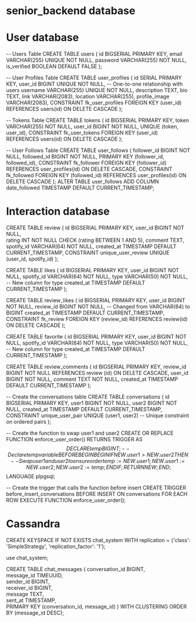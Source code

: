 # senior_backend database

# User database

-- Users Table
CREATE TABLE users (
    id BIGSERIAL PRIMARY KEY,
    email VARCHAR(255) UNIQUE NOT NULL,
    password VARCHAR(255) NOT NULL,
    is_verified BOOLEAN DEFAULT FALSE
);

-- User Profiles Table
CREATE TABLE user_profiles (
    id SERIAL PRIMARY KEY,
    user_id BIGINT UNIQUE NOT NULL,  -- One-to-one relationship with users
    username VARCHAR(255) UNIQUE NOT NULL,
    description TEXT,
    bio TEXT,
    link VARCHAR(2083),
    location VARCHAR(255),
    profile_image VARCHAR(2083),
    CONSTRAINT fk_user_profiles FOREIGN KEY (user_id) REFERENCES users(id) ON DELETE CASCADE
);

-- Tokens Table
CREATE TABLE tokens (
    id BIGSERIAL PRIMARY KEY,
    token VARCHAR(255) NOT NULL,
    user_id BIGINT NOT NULL,
    UNIQUE (token, user_id),
    CONSTRAINT fk_user_tokens FOREIGN KEY (user_id) REFERENCES users(id) ON DELETE CASCADE
);

-- User Follows Table
CREATE TABLE user_follows (
    follower_id BIGINT NOT NULL,
    followed_id BIGINT NOT NULL,
    PRIMARY KEY (follower_id, followed_id),
    CONSTRAINT fk_follower FOREIGN KEY (follower_id) REFERENCES user_profiles(id) ON DELETE CASCADE,
    CONSTRAINT fk_followed FOREIGN KEY (followed_id) REFERENCES user_profiles(id) ON DELETE CASCADE
);
	ALTER TABLE user_follows ADD COLUMN date_followed TIMESTAMP DEFAULT CURRENT_TIMESTAMP;



# Interaction database

CREATE TABLE review (
    id BIGSERIAL PRIMARY KEY, 
    user_id BIGINT NOT NULL,  
    rating INT NOT NULL CHECK (rating BETWEEN 1 AND 5), 
    comment TEXT,            
    spotify_id VARCHAR(64) NOT NULL,
    created_at TIMESTAMP DEFAULT CURRENT_TIMESTAMP,
    CONSTRAINT unique_user_review UNIQUE (user_id, spotify_id)
);


CREATE TABLE likes (
    id BIGSERIAL PRIMARY KEY,
    user_id BIGINT NOT NULL,
    spotify_id VARCHAR(64) NOT NULL,
    type VARCHAR(50) NOT NULL,  -- New column for type
    created_at TIMESTAMP DEFAULT CURRENT_TIMESTAMP
);

CREATE TABLE review_likes (
    id BIGSERIAL PRIMARY KEY,
    user_id BIGINT NOT NULL,
    review_id BIGINT NOT NULL,  -- Changed from VARCHAR(64) to BIGINT
    created_at TIMESTAMP DEFAULT CURRENT_TIMESTAMP,
    CONSTRAINT fk_review FOREIGN KEY (review_id) REFERENCES review(id) ON DELETE CASCADE
);


CREATE TABLE favorite (
    id BIGSERIAL PRIMARY KEY,
    user_id BIGINT NOT NULL,
    spotify_id VARCHAR(64) NOT NULL,
    type VARCHAR(50) NOT NULL,  -- New column for type
    created_at TIMESTAMP DEFAULT CURRENT_TIMESTAMP
);

CREATE TABLE review_comments (
    id BIGSERIAL PRIMARY KEY,
    review_id BIGINT NOT NULL REFERENCES review (id) ON DELETE CASCADE,
    user_id BIGINT NOT NULL,
    comment TEXT NOT NULL,
    created_at TIMESTAMP DEFAULT CURRENT_TIMESTAMP
);


-- Create the conversations table
CREATE TABLE conversations (
    id BIGSERIAL PRIMARY KEY,
    user1 BIGINT NOT NULL,
    user2 BIGINT NOT NULL,
    created_at TIMESTAMP DEFAULT CURRENT_TIMESTAMP,
    CONSTRAINT unique_user_pair UNIQUE (user1, user2) -- Unique constraint on ordered pairs
);

-- Create the function to swap user1 and user2
CREATE OR REPLACE FUNCTION enforce_user_order()
RETURNS TRIGGER AS $$
DECLARE
    temp BIGINT;  -- Declare temp variable BEFORE BEGIN
BEGIN
    IF NEW.user1 > NEW.user2 THEN
        -- Swap user1 and user2 to ensure order
        temp := NEW.user1;
        NEW.user1 := NEW.user2;
        NEW.user2 := temp;
    END IF;
    RETURN NEW;
END;
$$ LANGUAGE plpgsql;

-- Create the trigger that calls the function before insert
CREATE TRIGGER before_insert_conversations
BEFORE INSERT ON conversations
FOR EACH ROW
EXECUTE FUNCTION enforce_user_order();

# Cassandra

CREATE KEYSPACE IF NOT EXISTS chat_system WITH replication = {'class': 'SimpleStrategy', 'replication_factor': '1'};

use chat_system;

CREATE TABLE chat_messages (
    conversation_id BIGINT,        
    message_id TIMEUUID,           
    sender_id BIGINT,             
    receiver_id BIGINT,          
    message TEXT,               
    sent_at TIMESTAMP,            
    PRIMARY KEY (conversation_id, message_id)
) WITH CLUSTERING ORDER BY (message_id DESC);

